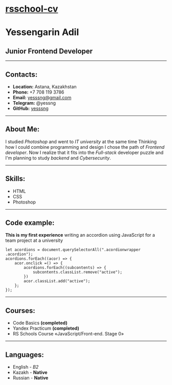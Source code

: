 # [rsschool-cv](https://github.com/yesssng/rsschool-cv/blob/gh-pages/cv.md)
# Yessengarin Adil
## Junior Frontend Developer

---

## Contacts:
* **Location:** Astana, Kazakhstan
* **Phone:** +7 708 119 3786
* **Email:** yesssng@gmail.com
* **Telegram:** @yessng
* **GitHub:** [yesssng](https://github.com/yesssng)

---

## About Me:
I studied *Photoshop* and went to *IT university* at the same time
Thinking how I could combine programming and design I chose the path of *Frontend developer*. 
Now I realize that it fits into the *Full-stack* developer puzzle and I'm planning to study *backend* and *Cybersecurity*.

---

## Skills:
* HTML
* CSS
* Photoshop

---

## Code example:
**This is my first experience** writing an accordion using JavaScript for a team project at a university
```
let acordions = document.querySelectorAll(".acordionwrapper .acordion");
acordions.forEach((acor) => {
    acor.onclick =() => {
        acordions.forEach((subcontents) => {
            subcontents.classList.remove("active");
        })
        acor.classList.add("active");
    };
});
```

---

## Courses:
* Code Basics **(completed)**
* Yandex Practicum **(completed)**
* RS Schools Course «JavaScript/Front-end. Stage 0» 

---

## Languages:
* English - *B2*
* Kazakh - **Native**
* Russian - **Native**


